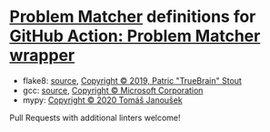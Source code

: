 # [Problem Matcher][] definitions for [GitHub Action: Problem Matcher wrapper][]

[Problem Matcher]: https://github.com/actions/toolkit/blob/master/docs/problem-matchers.md
[GitHub Action: Problem Matcher wrapper]: ..

* flake8:
  [source](https://github.com/TrueBrain/actions-flake8/blob/7e33a2bcf3bee056945183e6d08d70000de48114/flake8-matcher.json),
  [Copyright © 2019, Patric "TrueBrain" Stout](https://github.com/TrueBrain/actions-flake8/blob/7e33a2bcf3bee056945183e6d08d70000de48114/LICENSE)
* gcc:
  [source](https://github.com/microsoft/vscode-cpptools/blob/a8285cbc0efb5b09c2d2229b0e0772dcb3b602df/Extension/package.json),
  [Copyright © Microsoft Corporation](https://github.com/microsoft/vscode-cpptools/blob/a8285cbc0efb5b09c2d2229b0e0772dcb3b602df/LICENSE.txt)
* mypy: [Copyright © 2020 Tomáš Janoušek](../LICENSE)

Pull Requests with additional linters welcome!
